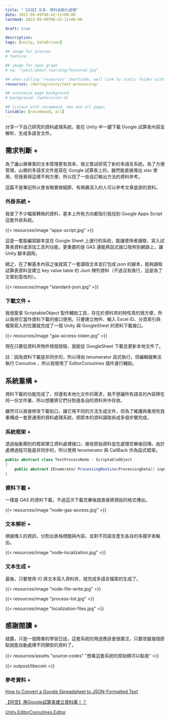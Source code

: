 ```yaml
---
title: "【日誌】文本、資料自動化處理"
date: 2022-09-09T08:42:11+08:00
lastmod: 2022-09-09T08:42:11+08:00

draft: true

description:
tags: [unity, dataDriven]

## image for preview
# feature: 

## image for open graph
# og: "/post/about-learning/featured.jpg"

## when calling "resources" shortcode, well link to static folder with this path 
resources: /devlog/unity/text-processing/

## customize page background
# background: [watercolor-A] 

## listout with recommand, new and all pages
listable: [recommand, all]
---
```


分享一下自己研究的資料處理系統，能在 Unity 中一鍵下載 Google 試算表內容並解析、生成多語言文件。

<!--more-->

## 需求判斷 +

為了讓山鴉專案的文本管理更有效率，我又嘗試研究了新的多語言系統。為了方便管理，山鴉的多語言文件是寫在 Google 試算表上的，雖然能直接導出 xlsx 使用，但我覺得這樣不夠方便，所以找了一些自訂輸出方法的資料參考。

這篇不是筆記所以會省略實做細節，有興趣深入的人可以參考文章底部的資料。

### 外掛系統 +

我查了不少檔案轉換的資料，基本上所有方向都指引我找到 Google Apps Script 這套外掛系統。

{{< resources/image "apps-script.jpg" >}}

這是一套能編寫腳本並在 Google Sheet 上運行的系統，能讓使用者讀取、寫入試算表資料或添加工具列功能，更重要的是 GAS 還能將函式接口發佈到網路上，讓 Unity 腳本調用。

總之，在了解基本內容之後就寫了一套讀取文本並打包成 json 的腳本，能夠讀取試算表資料並建立 key value table 的 Json 陣列資料（不過沒有換行，這是為了文章刻意改的）。

{{< resources/image "standard-json.jpg" >}}

### 下載文件 +

我很愛拿 ScriptableObject 製作輔助工具，存在於資料夾的特性真的很方便，所以我把它當作資料下載的接口使用。只要建立物件、輸入 Excel ID、分頁索引與檔案寫入的位置就完成了一個 Unity 與 GoogleSheet 的資料下載接口。

{{< resources/image "gas-access-token.jpg" >}}

現在只要從資料夾物件按個按鈕，就能從 GoogleSheet 下載並更新本地文件了。

<p><c>
註：因為資料下載是非同步的，所以得由 Ienumerator 函式執行，但編輯器無法執行 Coroutine ，所以我使用了 EditorCoroutines 插件進行輔助。
</c></p>

## 系統重構 +

資料下載的功能完成了，但還有本地化文件的需求，我不想讓所有語言的內容擠在同一份文件裏，所以想要將它們分割進各自的資料夾中存放。

雖然可以直接修改下載街口，讓它用不同的方法生成文件，但為了維護與重用性我重構成一套更通用的資料處理系統，把原本的資料讀取拆成多個步驟完成。

### 系統框架 +

透過抽象類別的框架建立資料處裡接口，接收原始資料並在處理完畢後回傳。由於處裡過程可能是非同步的，所以使用 Ienumerator 與 CallBack 作為函式框架。

```cs
public abstract class TextProcessNode : ScriptableObject
{
    public abstract IEnumerator ProcessingRoutine(ProcessingData[] input, Action<ProcessingData[]> onFinishedCallback);
}
```

### 資料下載 +

一樣是 GAS 的資料下載，不過這次下載完畢後就直接將預設的格式傳出。

{{< resources/image "node-gas-access.jpg" >}}

### 文本解析 +

根據傳入的資訊，分割出表格標題與內容，並對不同語言產生各自的多國字表輸出。

{{< resources/image "node-localization.jpg" >}}

### 文本生成 +

最後，只要使用 IO 將文本寫入資料夾，就完成多語言檔案的生成了。

{{< resources/image "node-file-write.jpg" >}}

{{< resources/image "process-list.jpg" >}}

{{< resources/image "localization-files.jpg" >}}

## 感謝閱讀 +

就醬，只是一個簡單的學習日誌，這套系統的用途應該會很廣泛，只要改變幾個節點就能自動處裡不同類型的資料了。

{{< resources/assets "source-codes" "想看這套系統的原始碼可以點我" >}}

{{< outpost/likecoin >}}

### 參考資料 +

[How to Convert a Google Spreadsheet to JSON-Formatted Text](https://thenewstack.io/how-to-convert-google-spreadsheet-to-json-formatted-text/)

[【阿空】用Google試算表建立資料庫！？](https://www.youtube.com/watch?v=SfRXsiuzbCI)

[Unity.EditorCoroutines.Editor](https://docs.unity3d.com/Packages/com.unity.editorcoroutines@0.0/api/Unity.EditorCoroutines.Editor.EditorCoroutineUtility.html)